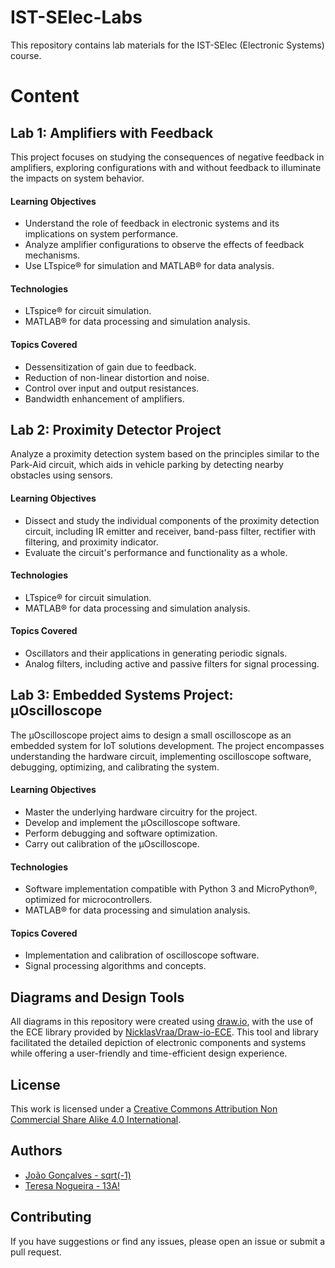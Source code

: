 # IST-SElec-Labs

This repository contains lab materials for the IST-SElec (Electronic Systems) course.

# Content

## Lab 1: Amplifiers with Feedback

This project focuses on studying the consequences of negative feedback in amplifiers, exploring configurations with and without feedback to illuminate the impacts on system behavior.

#### Learning Objectives
- Understand the role of feedback in electronic systems and its implications on system performance.
- Analyze amplifier configurations to observe the effects of feedback mechanisms.
- Use LTspice® for simulation and MATLAB® for data analysis.

#### Technologies
- LTspice® for circuit simulation.
- MATLAB® for data processing and simulation analysis.

#### Topics Covered
- Dessensitization of gain due to feedback.
- Reduction of non-linear distortion and noise.
- Control over input and output resistances.
- Bandwidth enhancement of amplifiers.

## Lab 2: Proximity Detector Project

Analyze a proximity detection system based on the principles similar to the Park-Aid circuit, which aids in vehicle parking by detecting nearby obstacles using sensors.

#### Learning Objectives
- Dissect and study the individual components of the proximity detection circuit, including IR emitter and receiver, band-pass filter, rectifier with filtering, and proximity indicator.
- Evaluate the circuit's performance and functionality as a whole.

#### Technologies
- LTspice® for circuit simulation.
- MATLAB® for data processing and simulation analysis.

#### Topics Covered
- Oscillators and their applications in generating periodic signals.
- Analog filters, including active and passive filters for signal processing.
  
## Lab 3: Embedded Systems Project: μOscilloscope

The μOscilloscope project aims to design a small oscilloscope as an embedded system for IoT solutions development. The project encompasses understanding the hardware circuit, implementing oscilloscope software, debugging, optimizing, and calibrating the system.

#### Learning Objectives
- Master the underlying hardware circuitry for the project.
- Develop and implement the μOscilloscope software.
- Perform debugging and software optimization.
- Carry out calibration of the μOscilloscope.

#### Technologies
- Software implementation compatible with Python 3 and MicroPython®, optimized for microcontrollers.
- MATLAB® for data processing and simulation analysis.


#### Topics Covered
- Implementation and calibration of oscilloscope software.
- Signal processing algorithms and concepts.

## Diagrams and Design Tools

All diagrams in this repository were created using [draw.io](https://www.diagrams.net/), with the use of the ECE library provided by [NicklasVraa/Draw-io-ECE](https://github.com/NicklasVraa/Draw-io-ECE). This tool and library facilitated the detailed depiction of electronic components and systems while offering a user-friendly and time-efficient design experience.

## License

This work is licensed under a [Creative Commons Attribution Non Commercial Share Alike 4.0 International][cc-by-nc-sa].

[cc-by-nc-sa]: https://creativecommons.org/licenses/by-nc-sa/4.0/legalcode

## Authors

- [João Gonçalves - sqrt(-1)](https://github.com/eusouojoao)
- [Teresa Nogueira - 13A!](https://github.com/FrolickingAsteroid)

## Contributing

If you have suggestions or find any issues, please open an issue or submit a pull request.

